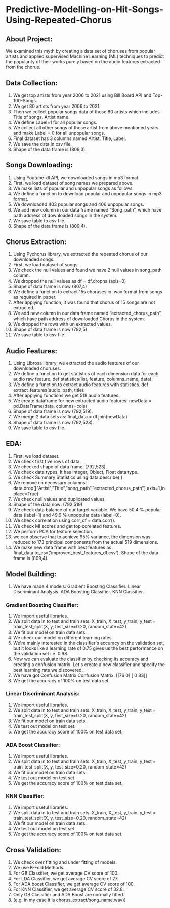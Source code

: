 # Predictive-Modelling-on-Hit-Songs-Using-Repeated-Chorus

## About Project:
We examined this myth by creating a data set of choruses from popular artists and applied supervised Machine Learning (ML) techniques to predict the popularity of their works purely based on the audio features extracted from the chorus.

## Data Collection:
1. We get top artists from year 2006 to 2021 using Bill Board API and Top-100-Songs.
2. We get 80 artists from year 2006 to 2021.
3. Then we collect popular songs data of those 80 artists which includes Title of songs, Artist name.
4. We define Label=1 for all popular songs.
5. We collect all other songs of those artist from above mentioned years and make Label = 0 for all unpopular songs.
6. Final dataset has 3 columns named Artist, Title, Label.
7. We save the data in csv file.
8. Shape of the data frame is (809,3).

## Songs Downloading:
1. Using Youtube-dl API, we downloaded songs in mp3 format.
2. First, we load dataset of song names we prepared above.
3. We make lists of popular and unpopular songs as follows:
4. We define a function to download popular and unpopular songs in mp3 format.
5. We downloaded 403 popular songs and 406 unpopular songs.
6. We add new column in our data frame named “Song_path”, which have path address of downloaded songs in the system.
7. We save table to csv file.
8. Shape of the data frame is (809,4).

## Chorus Extraction:
1. Using Pychorus library, we extracted the repeated chorus of our downloaded songs.
2. First, we load dataset of songs.
3. We check the null values and found we have 2 null values in song_path column.
4. We dropped the null values as
	df = df.dropna (axis=0)
5. Shape of data frame is now (807,4)
6. We define a function to extract 15s choruses in .wav format from songs as required in paper.
7. After applying function, it was found that chorus of 15 songs are not extracted.
8. We add new column in our data frame named “extracted_chorus_path”, which have path address of downloaded Chorus in the system.
9. We dropped the rows with un extracted values. 
10. Shape of data frame is now (792,5)
11. We save table to csv file.
## Audio Features:
1. Using Librosa library, we extracted the audio features of our downloaded choruses.
2. We define a function to get statistics of each dimension data for each audio raw feature.
def statistics(list, feature, columns_name, data):
3. We define a function to extract audio features with statistics.
def extract_features(audio_path, title):
4. After applying functions we get 518 audio features.
5. We create dataframe for new extracted audio features:
newData = pd.DataFrame(data, columns=cols)
6. Shape of data frame is now (792,519).
7. We merge 2 data sets as:
final_data = df.join(newData)
8. Shape of data frame is now (792,523).
9. We save table to csv file.
## EDA:
1. First, we load dataset.
2. We check first five rows of data.
3. We checked shape of data frame: (792,523).
4. We check data types. It has Integer, Object, Float data type.
5. We check Summary Statistics using data.describe( )
6. We remove un necessary columns: 
data.drop(["Artist","Title","song_path","extracted_chorus_path"],axis=1,inplace=True)
7. We check null values and duplicated values.
8. Shape of the data now: (792,519)
9. We check data balance of our target variable. We have 50.4 % popular data (label=1) and 49.6 % unpopular data (label=0).
10. We check correlation using corr_df = data.corr().
11. We check MI scores and get top corelated features.
12. We perform PCA for feature selection.
13. we can observe that to achieve 95% variance, the dimension was reduced to 173 principal components from the actual 519 dimensions.
14. We make new data frame with best features as
final_data.to_csv('improved_best_features_df.csv'). Shape of the data frame is (809,4).

## Model Building:
1. We have made 4 models:
Gradient Boosting Classifier.
Linear Discriminant Analysis.
ADA Boosting Classifier.
KNN Classifier.

### Gradient Boosting Classifier:
1. We import useful libraries.
2. We split data in to test and train sets.
X_train, X_test, y_train, y_test = train_test_split(X, y, test_size=0.20, random_state=42)
3. We fit our model on train data sets.
4. We check our model on different learning rates.
5. We're mainly interested in the classifier's accuracy on the validation set, but it looks like a learning rate of 0.75 gives us the best performance on the validation set i.e. 0.98.
6. Now we can evaluate the classifier by checking its accuracy and creating a confusion matrix. Let's create a new classifier and specify the best learning rate we discovered.
7. We have got Confusion Matrix
Confusion Matrix:
[[76  0]
 [ 0 83]]
8. We get the accuracy of 100% on test data set.

### Linear Discriminant Analysis:
1. We import useful libraries.
2. We split data in to test and train sets.
X_train, X_test, y_train, y_test = train_test_split(X, y, test_size=0.20, random_state=42)
3. We fit our model on train data sets.
4. We test out model on test set.
5. We get the accuracy score of 100% on test data set.

### ADA Boost Classifier:
1. We import useful libraries.
2. We split data in to test and train sets.
X_train, X_test, y_train, y_test = train_test_split(X, y, test_size=0.20, random_state=42)
3. We fit our model on train data sets.
4. We test out model on test set.
5. We get the accuracy score of 100% on test data set.

### KNN Classifier:
1. We import useful libraries.
2. We split data in to test and train sets.
X_train, X_test, y_train, y_test = train_test_split(X, y, test_size=0.20, random_state=42)
3. We fit our model on train data sets.
4. We test out model on test set.
5. We get the accuracy score of 100% on test data set.

## Cross Validation:
1. We check over fitting and under fitting of models.
2. We use K-Fold Methods.
3. For GB Classifier, we get average CV score of 100.
4. For LDA Classifier, we get average CV score of 27.
5. For ADA boost Classifier, we get average CV score of 100.
6. For KNN Classifier, we get average CV score of 32.8.
7. Only GB Classifier and ADA Boost are normally fitted.
8. (e.g. in my case it is chorus_extract/song_name.wav))
